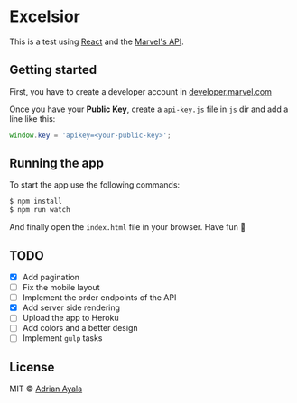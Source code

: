 # Excelsior
This is a test using [React] and the [Marvel's API].

## Getting started
First, you have to create a developer account in [developer.marvel.com]

Once you have your **Public Key**, create a ```api-key.js``` file in ```js```
dir and add a line like this:

```js
window.key = 'apikey=<your-public-key>';
```

## Running the app
To start the app use the following commands:

```bash
$ npm install
$ npm run watch
```

And finally open the ```index.html``` file in your browser. Have fun :ghost:

## TODO
- [X] Add pagination
- [ ] Fix the mobile layout
- [ ] Implement the order endpoints of the API
- [X] Add server side rendering
- [ ] Upload the app to Heroku
- [ ] Add colors and a better design
- [ ] Implement ```gulp``` tasks

## License

MIT © [Adrian Ayala]

[React]: http://facebook.github.io/react/
[Marvel's API]: http://developer.marvel.com
[developer.marvel.com]: http://developer.marvel.com
[Adrian Ayala]: http://adrianayala.mx
